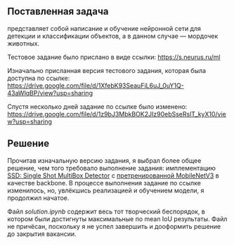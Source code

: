 ## Поставленная задача
представляет собой написание и обучение нейронной сети для детекции и классификации объектов, а в данном случае — мордочек животных.

Тестовое задание было прислано в виде ссылки: https://s.neurus.ru/ml

Изначально присланная версия тестового задания, которая была доступна по ссылке:
https://drive.google.com/file/d/1XfebK93SeauFiL6uJ_0uY1Q-43aWlqBP/view?usp=sharing

Спустя несколько дней задание по ссылке было изменено:
https://drive.google.com/file/d/1z9bJ3MbkBOK2JIz90ebSseRslT_kyX10/view?usp=sharing

## Решение
Прочитав изначальную версию задания, я выбрал более общее решение, чем того требовало выполнение задания: имплементацию [SSD: Single Shot MultiBox Detector](https://arxiv.org/abs/1512.02325) с [претренированной MobileNetV3](https://pytorch.org/blog/torchvision-mobilenet-v3-implementation/) в качестве backbone. В процессе выполнения задание по ссылке изменилось, но, увлёкшись реализацией и обучением модели, я продолжил начатое.

Файл *solution.ipynb* содержит весь тот творческий беспорядок, в котором были достигнуты максимальные по mean IoU результаты. Файл не причёсан, поскольку я не успел завершить и дооформить решение до закрытия вакансии.
